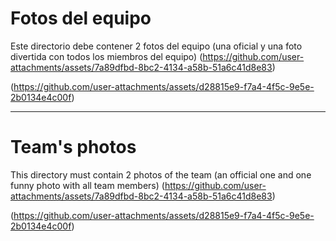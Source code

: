 Fotos del equipo
====

Este directorio debe contener 2 fotos del equipo (una oficial y una foto divertida con todos los miembros del equipo)
(https://github.com/user-attachments/assets/7a89dfbd-8bc2-4134-a58b-51a6c41d8e83)

(https://github.com/user-attachments/assets/d28815e9-f7a4-4f5c-9e5e-2b0134e4c00f)

---

Team's photos
====

This directory must contain 2 photos of the team (an official one and one funny photo with all team members)
(https://github.com/user-attachments/assets/7a89dfbd-8bc2-4134-a58b-51a6c41d8e83)

(https://github.com/user-attachments/assets/d28815e9-f7a4-4f5c-9e5e-2b0134e4c00f)
